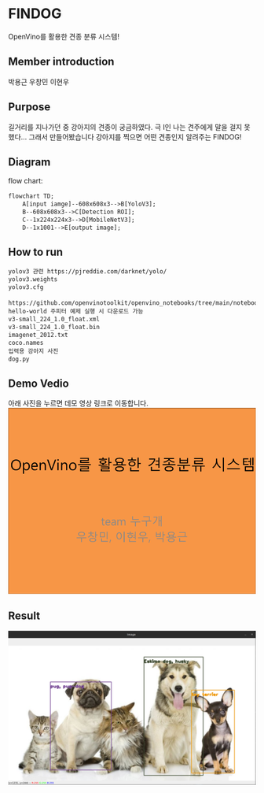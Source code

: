 # FINDOG
OpenVino를 활용한 견종 분류 시스템!
## Member introduction
박용근
우창민
이현우
## Purpose
길거리를 지나가던 중 강아지의 견종이 궁금하였다. 
극 I인 나는 견주에게 말을 걸지 못했다…
그래서 만들어봤습니다
강아지를 찍으면 어떤 견종인지 알려주는
FINDOG!

## Diagram
flow chart:

```mermaid
flowchart TD;
    A[input iamge]--608x608x3-->B[YoloV3];
    B--608x608x3-->C[Detection ROI];
    C--1x224x224x3-->D[MobileNetV3];
    D--1x1001-->E[output image];
```
## How to run
```shell
yolov3 관련 https://pjreddie.com/darknet/yolo/
yolov3.weights
yolov3.cfg

https://github.com/openvinotoolkit/openvino_notebooks/tree/main/notebooks/001-hello-world 주피터 예제 실행 시 다운로드 가능
v3-small_224_1.0_float.xml
v3-small_224_1.0_float.bin
imagenet_2012.txt
coco.names
입력용 강아지 사진
dog.py
```

## Demo Vedio

아래 사진을 누르면 데모 영상 링크로 이동합니다.
[![Youtube](./documents/youtube_thumbnail.png)](https://youtu.be/FSuM2O3ig2Q)<br>


## Result

![dogcat_png](./documents/dogcat_png.png)




